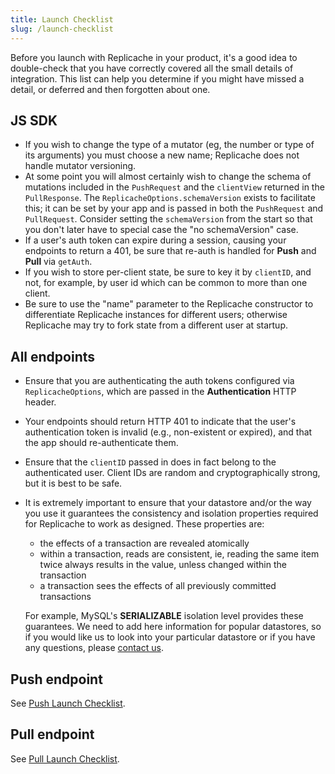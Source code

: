 ```yaml
---
title: Launch Checklist
slug: /launch-checklist
---
```


Before you launch with Replicache in your product, it's a good idea to double-check that you have correctly covered all the small details of integration. This list can help you determine if you might have missed a detail, or deferred and then forgotten about one.

## JS SDK

- If you wish to change the type of a mutator (eg, the number or type of its arguments) you must choose a new name; Replicache does not handle mutator versioning.
- At some point you will almost certainly wish to change the schema of mutations included in the `PushRequest` and the `clientView` returned in the `PullResponse`. The `ReplicacheOptions.schemaVersion` exists to facilitate this; it can be set by your app and is passed in both the `PushRequest` and `PullRequest`. Consider setting the `schemaVersion` from the start so that you don't later have to special case the "no schemaVersion" case.
- If a user's auth token can expire during a session, causing your endpoints to
  return a 401, be sure that re-auth is handled for **Push** and **Pull** via
  `getAuth`.
- If you wish to store per-client state, be sure to key it by `clientID`, and not, for example, by user id which can be common to more than one client.
- Be sure to use the "name" parameter to the Replicache constructor to differentiate Replicache instances for different users; otherwise Replicache may try to fork state from a different user at startup.

## All endpoints

- Ensure that you are authenticating the auth tokens configured via `ReplicacheOptions`, which are passed in the **Authentication** HTTP header.
- Your endpoints should return HTTP 401 to indicate that the user's authentication token is invalid (e.g., non-existent or expired), and that the app should re-authenticate them.
- Ensure that the `clientID` passed in does in fact belong to the authenticated user. Client IDs are random and cryptographically strong, but it is best to be safe.
- It is extremely important to ensure that your datastore and/or the way you use it guarantees the consistency and isolation properties required for Replicache to work as designed. These properties are:

  - the effects of a transaction are revealed atomically
  - within a transaction, reads are consistent, ie, reading the same item twice always results in the value, unless changed within the transaction
  - a transaction sees the effects of all previously committed transactions

  For example, MySQL's **SERIALIZABLE** isolation level provides these guarantees. We need to add here information for popular datastores, so if you would like us to look into your particular datastore or if you have any questions, please [contact us](https://replicache.dev/#contact).

## Push endpoint

See [Push Launch Checklist](server-push#push-launch-checklist).

## Pull endpoint

See [Pull Launch Checklist](server-pull#pull-launch-checklist).
